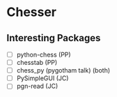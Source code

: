 # Chesser

## Interesting Packages

* [ ] python-chess (PP)
* [ ] chesstab (PP)
* [ ] chess_py (pygotham talk) (both)
* [ ] PySimpleGUI (JC)
* [ ] pgn-read (JC)
